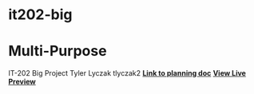# it202-big
# Multi-Purpose

IT-202 Big Project
Tyler Lyczak
tlyczak2
**[Link to planning doc](https://docs.google.com/document/d/1gWrJ66LanUh8SbFqFjAoLgabiaiu1Loin7mVgVUYHjI/edit?usp=sharing)**
**[View Live Preview](https://tylerlyczak.github.io/it202-big/)**
